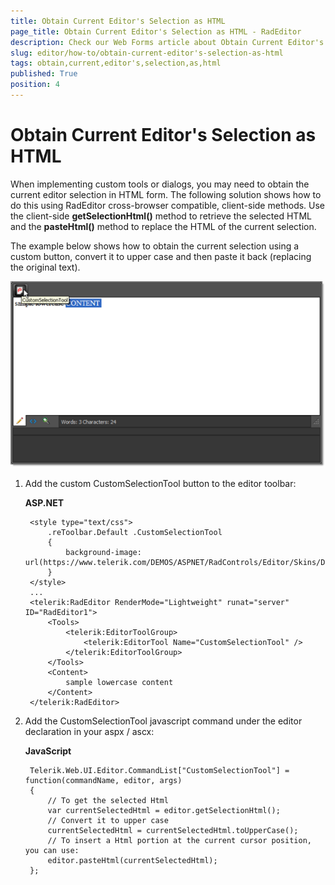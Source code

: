 ```yaml
---
title: Obtain Current Editor's Selection as HTML
page_title: Obtain Current Editor's Selection as HTML - RadEditor
description: Check our Web Forms article about Obtain Current Editor's Selection as HTML.
slug: editor/how-to/obtain-current-editor's-selection-as-html
tags: obtain,current,editor's,selection,as,html
published: True
position: 4
---
```


# Obtain Current Editor's Selection as HTML

When implementing custom tools or dialogs, you may need to obtain the current editor selection in HTML form. The following solution shows how to do this using RadEditor cross-browser compatible, client-side methods. Use the client-side **getSelectionHtml()** method to retrieve the selected HTML and the **pasteHtml()** method to replace the HTML of the current selection.

The example below shows how to obtain the current selection using a custom button, convert it to upper case and then paste it back (replacing the original text).

![](images/editor-examples001.png)

1. Add the custom CustomSelectionTool button to the editor toolbar:

	**ASP.NET**
	
		<style type="text/css">
			.reToolbar.Default .CustomSelectionTool
			{
				background-image: url(https://www.telerik.com/DEMOS/ASPNET/RadControls/Editor/Skins/Default/buttons/Custom.gif);
			}
		</style>
		...
		<telerik:RadEditor RenderMode="Lightweight" runat="server" ID="RadEditor1">
			<Tools>
				<telerik:EditorToolGroup>
					<telerik:EditorTool Name="CustomSelectionTool" />
				</telerik:EditorToolGroup>
			</Tools>
			<Content>        
				sample lowercase content    
			</Content>
		</telerik:RadEditor>


1. Add the CustomSelectionTool javascript command under the editor declaration in your aspx / ascx:

	**JavaScript**
			 
		Telerik.Web.UI.Editor.CommandList["CustomSelectionTool"] = function(commandName, editor, args)
		{   
			// To get the selected Html   
			var currentSelectedHtml = editor.getSelectionHtml();   
			// Convert it to upper case   
			currentSelectedHtml = currentSelectedHtml.toUpperCase();
			// To insert a Html portion at the current cursor position, you can use:   
			editor.pasteHtml(currentSelectedHtml);
		};



